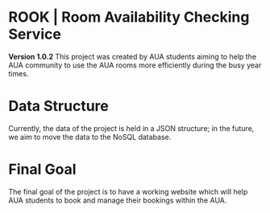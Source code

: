 # ROOK | Room Availability Checking Service
**Version 1.0.2**
This project was created by AUA students aiming to help the AUA community to use the AUA rooms more efficiently during the busy year times.

# Data Structure
Currently, the data of the project is held in a JSON structure; in the future, we aim to move the data to the NoSQL database. 

# Final Goal
The final goal of the project is to have a working website which will help AUA students to book and manage their bookings within the AUA.

